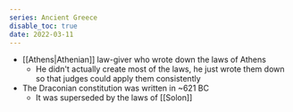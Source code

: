 ```yaml
---
series: Ancient Greece
disable_toc: true
date: 2022-03-11
---
```


- [[Athens|Athenian]] law-giver who wrote down the laws of Athens
	- He didn't actually create most of the laws, he just wrote them down so that judges could apply them consistently
- The Draconian constitution was written in ~621 BC
	- It was superseded by the laws of [[Solon]] 